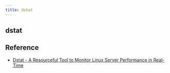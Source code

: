 ```yaml
---
title: dstat
---
```


## dstat


## Reference
* [Dstat - A Resourceful Tool to Monitor Linux Server Performance in Real-Time](https://www.tecmint.com/dstat-monitor-linux-server-performance-process-memory-network/)
